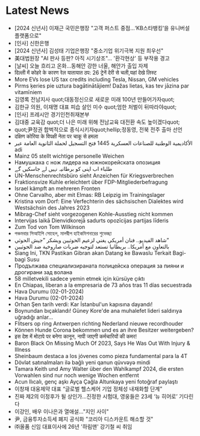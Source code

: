 # Latest News
-  [2024 신년사] 이재근 국민은행장 "고객 퍼스트 중점…‘KB스타뱅킹’을 유니버설 플랫폼으로"
-  [인사] 신한은행
-  [2024 신년사] 김성태 기업은행장 "중소기업 위기극복 지원 최우선"
-  美대법원장 "AI 판사 등판? 아직 시기상조"… '환각현상' 등 부작용 경고
-  [날씨] 오늘 흐리고 온화…동해안 강한 너울, 해안가 출입 자제
-  दिल्ली में कोहरे के कारण रेल यातायात ठप: 26 ट्रेनें देरी से चली,यहां देखे लिस्ट
-  More EVs lose US tax credits including Tesla, Nissan, GM vehicles
-  Pirms ķeries pie uztura bagātinātājiem! Dažas lietas, kas tev jāzina par vitamīniem
-  김영록 전남지사 quot;대동정신으로 새로운 미래 100년 만들어가자quot;
-  김한규 의원, 이재명 대표 피습 살인 미수 quot;엄한 처벌이 뒤따라야quot;
-  [인사] 프레시안 경기인천취재본부
-  김대중 교육감 quot;더 나은 미래 위해 전남교육 대전환 속도 높이겠다quot;
-  quot;尹정권 합벅적으로 종식시키자quot;hellip;정동영, 전북 전주 출마 선언
-  दक्षिण कोरिया के विपक्षी नेता पर चाकू से हमला
-  الأكاديمية الوطنية للصناعات العسكرية 1445 فتح التسجيل لحملة الثانوية العامة عبر adi
-  Mainz 05 stellt wichtige personelle Weichen
-  Намушкаха с нож лидера на южнокорейската опозиция
-  طلباء اب اپنی کو برطانیہ نہیں لے جاسکیں گے
-  UN-Menschenrechtsbüro sieht Anzeichen für Kriegsverbrechen
-  Fraktionsvize Kuhle erleichtert über FDP-Mitgliederbefragung
-  Israel kämpft an mehreren Fronten
-  Ohne Carvalho, aber mit Elmas: RB Leipzig im Trainingslager
-  Kristina vom Dorf: Eine Verfechterin des sächsischen Dialektes wird Westsächsin des Jahres 2023
-  Mibrag-Chef sieht vorgezogenen Kohle-Ausstieg nicht kommen
-  Intervijas laikā Dienvidkorejā sadurts opozīcijas partijas līderis
-  Zum Tod von Tom Wilkinson
-  পঞ্চমবার সিআইপি সোহেল, মালদ্বীপ হাইকমিশনারের শুভেচ্ছা
-  شاهد الفيديو.. فنان أمريكي يغني لزعيم الحوثيين ويشكر ”جيش الحوثي”
-  بالتعاون مع أمريكا.. بريطانيا تستعد لتوجيه ضربات صاروخية ضد الحوثيين
-  Siang Ini, TKN Pastikan Gibran akan Datang ke Bawaslu Terkait Bagi-bagi Susu
-  Продължава специализираната полицейска операция за пияни и дрогирани зад волана
-  58 milletvekili sadece yemin etmek için kürsüye çıktı
-  En Chiapas, liberan a la empresaria de 73 años tras 11 días secuestrada
-  Hava Durumu (02-01-2024)
-  Hava Durumu (02-01-2024)
-  Orhan Şen tarih verdi: Kar İstanbul'un kapısına dayandı!
-  Boynundan bıçaklandı! Güney Kore'de ana muhalefet lideri saldırıya uğradığı anlar...
-  Flitsers op ring Antwerpen richting Nederland nieuwe recordhouder
-  Können Hunde Corona bekommen und es an ihre Besitzer weitergeben?
-  इस देश में मोटापे पर बनेगा कानून, नापी जाएगी कर्मचारियों की कमर!
-  Baron Black On Missing Much Of 2023, Says He Was Out With Injury & Illness
-  Sheinbaum destaca a los jóvenes como pieza fundamental para la 4T
-  Dövlət satınalmaları ilə bağlı yeni qanun qüvvəyə mindi
-  Tamara Keith und Amy Walter über den Wahlkampf 2024, die ersten Vorwahlen sind nur noch wenige Wochen entfernt
-  Acun Ilıcalı, genç aşkı Ayça Çağla Altunkaya yeni fotoğraf paylaştı
-  이창재 대웅제약 대표 “글로벌 헬스케어 기업 정체성 내재화할 단계”
-  진짜 제2의 이정후가 될 상인가…진정한 시험대, 영웅들은 23세 ‘뉴 히어로’ 기다린다
-  이강인, 배우 이나은과 열애설…"지인 사이"
-  尹, 금융투자소득세 폐지 공식화 "코리아 디스카운트 해소할 것"
-  ㈜올품 신임 대표이사에 26년 '하림맨' 강기철 씨 취임
